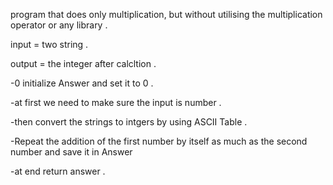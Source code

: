 program that does only multiplication, but without utilising the multiplication operator or any library . 





input = two string . 

output = the integer after calcltion .





-0 initialize Answer and set it to 0 .


-at first we need to make sure the input is number .

-then convert the strings to intgers by using ASCII Table .

-Repeat the addition of the first number by itself as much as the second number and save it in Answer 

-at end return answer .
